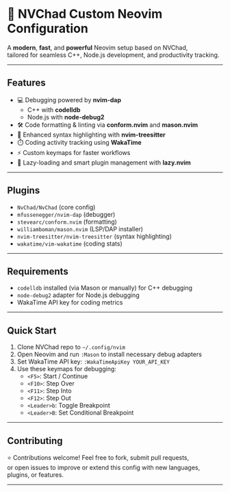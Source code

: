 # 🚀 NVChad Custom Neovim Configuration

A **modern**, **fast**, and **powerful** Neovim setup based on NVChad,  
tailored for seamless C++, Node.js development, and productivity tracking.

---

## Features

- 💻 Debugging powered by **nvim-dap**  
  - C++ with **codelldb**  
  - Node.js with **node-debug2**  
- 🛠️ Code formatting & linting via **conform.nvim** and **mason.nvim**  
- 🌈 Enhanced syntax highlighting with **nvim-treesitter**  
- ⏱️ Coding activity tracking using **WakaTime**  
- ⚡ Custom keymaps for faster workflows  
- 🔄 Lazy-loading and smart plugin management with **lazy.nvim**

---

## Plugins

- `NvChad/NvChad` (core config)  
- `mfussenegger/nvim-dap` (debugger)  
- `stevearc/conform.nvim` (formatting)  
- `williamboman/mason.nvim` (LSP/DAP installer)  
- `nvim-treesitter/nvim-treesitter` (syntax highlighting)  
- `wakatime/vim-wakatime` (coding stats)

---

## Requirements

- `codelldb` installed (via Mason or manually) for C++ debugging  
- `node-debug2` adapter for Node.js debugging  
- WakaTime API key for coding metrics

---

## Quick Start

1. Clone NVChad repo to `~/.config/nvim`  
2. Open Neovim and run `:Mason` to install necessary debug adapters  
3. Set WakaTime API key: `:WakaTimeApiKey YOUR_API_KEY`  
4. Use these keymaps for debugging:
   - `<F5>`: Start / Continue  
   - `<F10>`: Step Over  
   - `<F11>`: Step Into  
   - `<F12>`: Step Out  
   - `<Leader>b`: Toggle Breakpoint  
   - `<Leader>B`: Set Conditional Breakpoint  

---

## Contributing

⭐ Contributions welcome! Feel free to fork, submit pull requests,  
or open issues to improve or extend this config with new languages,  
plugins, or features.

---

